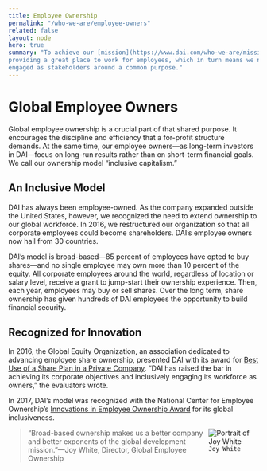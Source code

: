 ```yaml
---
title: Employee Ownership
permalink: "/who-we-are/employee-owners"
related: false
layout: node
hero: true
summary: "To achieve our [mission](https://www.dai.com/who-we-are/mission-and-values), we must succeed as a business. That means delivering outstanding results for our customers and
providing a great place to work for employees, which in turn means we need a globally integrated workforce actively
engaged as stakeholders around a common purpose."
---
```


# Global Employee Owners

Global employee ownership is a crucial part of that shared purpose. It encourages the discipline and efficiency that a for-profit structure demands. At the same time, our employee owners—as long-term investors in DAI—focus on long-run results rather than on short-term financial goals. We call our ownership model “inclusive capitalism.” 

## An Inclusive Model

DAI has always been employee-owned. As the company expanded outside the United States, however, we recognized the need to extend ownership to our global workforce. In 2016, we restructured our organization so that all corporate employees could become shareholders. DAI’s employee owners now hail from 30 countries. 

DAI’s model is broad-based—85 percent of employees have opted to buy shares—and no single employee may own more than 10 percent of the equity. All corporate employees around the world, regardless of location or salary level, receive a grant to jump-start their ownership experience. Then, each year, employees may buy or sell shares. Over the long term, share ownership has given hundreds of DAI employees the opportunity to build financial security. 

## Recognized for Innovation 

In 2016, the Global Equity Organization, an association dedicated to advancing employee share ownership, presented DAI with its award for [Best Use of a Share Plan in a Private Company](https://www.dai.com/news/dai-employee-ownership-initiative-wins-prestigious-award). “DAI has raised the bar in achieving its corporate objectives and inclusively engaging its workforce as owners,” the evaluators wrote.   

In 2017, DAI’s model was recognized with the National Center for Employee Ownership’s [Innovations in Employee Ownership Award](https://www.dai.com/news/dai-wins-innovations-in-employee-ownership-award-for-2017) for its global inclusiveness.

<aside class="aside-quote">
  <div style="width: 20%; float:right;">
    <img src="https://www.dai.com/uploads/new%20Joy.jpg" alt="Portrait of Joy White"><code
      class="highlighter-rouge">Joy White</code>
  </div>
  <blockquote>“Broad-based ownership makes us a better company and better exponents of the global development
    mission.”—Joy White,
    Director, Global Employee Ownership</blockquote>
</aside>


